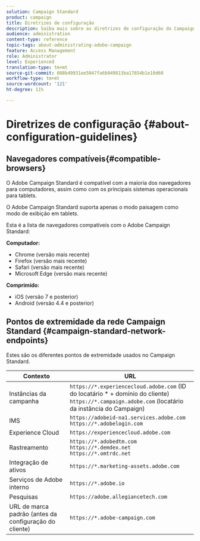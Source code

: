 ```yaml
---
solution: Campaign Standard
product: campaign
title: Diretrizes de configuração
description: Saiba mais sobre as diretrizes de configuração do Campaign Standard.
audience: administration
content-type: reference
topic-tags: about-administrating-adobe-campaign
feature: Access Management
role: Administrator
level: Experienced
translation-type: tm+mt
source-git-commit: 088b49931ee5047fa6b949813ba17654b1e10d60
workflow-type: tm+mt
source-wordcount: '121'
ht-degree: 11%

---
```



# Diretrizes de configuração {#about-configuration-guidelines}

## Navegadores compatíveis{#compatible-browsers}

O Adobe Campaign Standard é compatível com a maioria dos navegadores para computadores, assim como com os principais sistemas operacionais para tablets.

O Adobe Campaign Standard suporta apenas o modo paisagem como modo de exibição em tablets.

Esta é a lista de navegadores compatíveis com o Adobe Campaign Standard:

**Computador:**

* Chrome (versão mais recente)
* Firefox (versão mais recente)
* Safari (versão mais recente)
* Microsoft Edge (versão mais recente)

**Comprimido:**

* iOS (versão 7 e posterior)
* Android (versão 4.4 e posterior)

## Pontos de extremidade da rede Campaign Standard {#campaign-standard-network-endpoints}

Estes são os diferentes pontos de extremidade usados no Campaign Standard.

| Contexto | URL |
|--- |--- |
| Instâncias da campanha | `https://*.experiencecloud.adobe.com` (ID do locatário * + domínio do cliente)<br>`https://*.campaign.adobe.com`  (locatário da instância do Campaign) |
| IMS | `https://adobeid-na1.services.adobe.com`<br>`https://*.adobelogin.com` |
| Experience Cloud | `https://experiencecloud.adobe.com` |
| Rastreamento | `https://*.adobedtm.com`<br>`https://*.demdex.net`<br>`https://*.omtrdc.net` |
| Integração de ativos | `https://*.marketing-assets.adobe.com` |
| Serviços de Adobe interno | `https://*.adobe.io` |
| Pesquisas | `https://adobe.allegiancetech.com` |
| URL de marca padrão (antes da configuração do cliente) | `https://*.adobe-campaign.com` |
